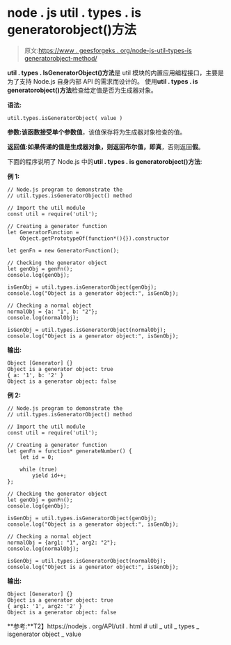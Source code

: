 # node . js util . types . is generatorobject()方法

> 原文:[https://www . geesforgeks . org/node-js-util-types-is generatorobject-method/](https://www.geeksforgeeks.org/node-js-util-types-isgeneratorobject-method/)

**util . types . IsGeneratorObject()方法**是 util 模块的内置应用编程接口，主要是为了支持 Node.js 自身内部 API 的需求而设计的。
使用**util . types . is generatorobject()方法**检查给定值是否为生成器对象。

**语法:**

```
util.types.isGeneratorObject( value )
```

**参数:**该函数接受单个参数**值**，该值保存将为生成器对象检查的值。

**返回值:**如果传递的值是生成器对象，则返回布尔值，即**真**，否则返回**假**。

下面的程序说明了 Node.js 中的**util . types . is generatorobject()方法**:

**例 1:**

```
// Node.js program to demonstrate the
// util.types.isGeneratorObject() method

// Import the util module
const util = require('util');

// Creating a generator function
let GeneratorFunction = 
    Object.getPrototypeOf(function*(){}).constructor

let genFn = new GeneratorFunction();

// Checking the generator object
let genObj = genFn();
console.log(genObj);

isGenObj = util.types.isGeneratorObject(genObj);
console.log("Object is a generator object:", isGenObj);

// Checking a normal object
normalObj = {a: "1", b: "2"};
console.log(normalObj);

isGenObj = util.types.isGeneratorObject(normalObj);
console.log("Object is a generator object:", isGenObj);
```

**输出:**

```
Object [Generator] {}
Object is a generator object: true
{ a: '1', b: '2' }
Object is a generator object: false
```

**例 2:**

```
// Node.js program to demonstrate the
// util.types.isGeneratorObject() method

// Import the util module
const util = require('util');

// Creating a generator function
let genFn = function* generateNumber() {
    let id = 0;

    while (true)
        yield id++;
};

// Checking the generator object
let genObj = genFn();
console.log(genObj);

isGenObj = util.types.isGeneratorObject(genObj);
console.log("Object is a generator object:", isGenObj);

// Checking a normal object
normalObj = {arg1: "1", arg2: "2"};
console.log(normalObj);

isGenObj = util.types.isGeneratorObject(normalObj);
console.log("Object is a generator object:", isGenObj);
```

**输出:**

```
Object [Generator] {}
Object is a generator object: true
{ arg1: '1', arg2: '2' }
Object is a generator object: false
```

**参考:**T2】https://nodejs . org/API/util . html # util _ util _ types _ isgenerator object _ value